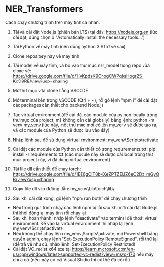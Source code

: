 # NER_Transformers

Cách chạy chương trình trên máy tính cá nhân:

1. Tải và cài đặt Node.js (phiên bản LTS) tại đây: https://nodejs.org/en (lúc cài đặt, đừng chọn ô "Automatically install the necessary tools...")

2. Tải Python về máy tính (nên dùng python 3.9 trở về sau)

3. Clone repository này về máy tính

4. Tải model về máy tính, và bỏ vào thư mục ner_model trong repo vừa clone về: https://drive.google.com/file/d/1_VKpdsK9ChogCWPqbsHogr2S-Kc5l8RE/view?usp=sharing

5. Mở thư mục vừa clone bằng VSCODE

6. Mở terminal bên trong VSCODE (Ctrl + ~), rồi gõ lệnh "npm i" để cài đặt các packages cần thiết cho backend Node.js

7. Tạo virtual environment (để cài đặt các module của python locally trong thư mục của project, mà không cần cài globally) bằng lệnh: python -m venv my_venv (lúc này, một thư mục mới có tên my_venv sẽ được tạo ra, và các module của Python sẽ được lưu vào đây)

8. Nhập lệnh sau để sử dụng virtual environment: my_venv\Scripts\activate

9. Cài đặt các module của Python cần thiết có trong requirements.txt: pip install -r requirements.txt (các module này sẽ được cài local trong thư mục project này, vì đã dùng virtual environment)

10. Tải file dll cần thiết để chạy torch: https://drive.google.com/file/d/1BE6gCiT8b4XeZPTZElJZ6eC2Dz_mGyQB/view?usp=sharing

11. Copy file dll vào đường dẫn: my_venv\Lib\torch\lib\

12. Sau khi cài đặt xong, gõ lệnh "npm run both" để chạy chương trình

- Nếu trong quá trình chạy các lệnh npm bị lỗi sau khi mới cài đặt Node.js thì khởi động lại máy tính rồi chạy lại
- Sau khi hoàn thành, nhập lệnh "deactivate" vào terminal để thoát virtual environment. Để vào lại virtual environment thì nhập lại lệnh my_venv\Scripts\activate
- Nếu không thể chạy lệnh my_venv\Scripts\activate, mở Powershell bằng quyền admin, chạy lệnh "Set-ExecutionPolicy RemoteSigned", rồi thử lại (để trả về như cũ, nhập lệnh: Set-ExecutionPolicy Restricted)
- Cài đặt VC_redist.x64.exe tại https://learn.microsoft.com/en-us/cpp/windows/latest-supported-vc-redist?view=msvc-170 nếu máy chưa có (nếu máy có cài Visual Studio thì có thể đã có rồi)
